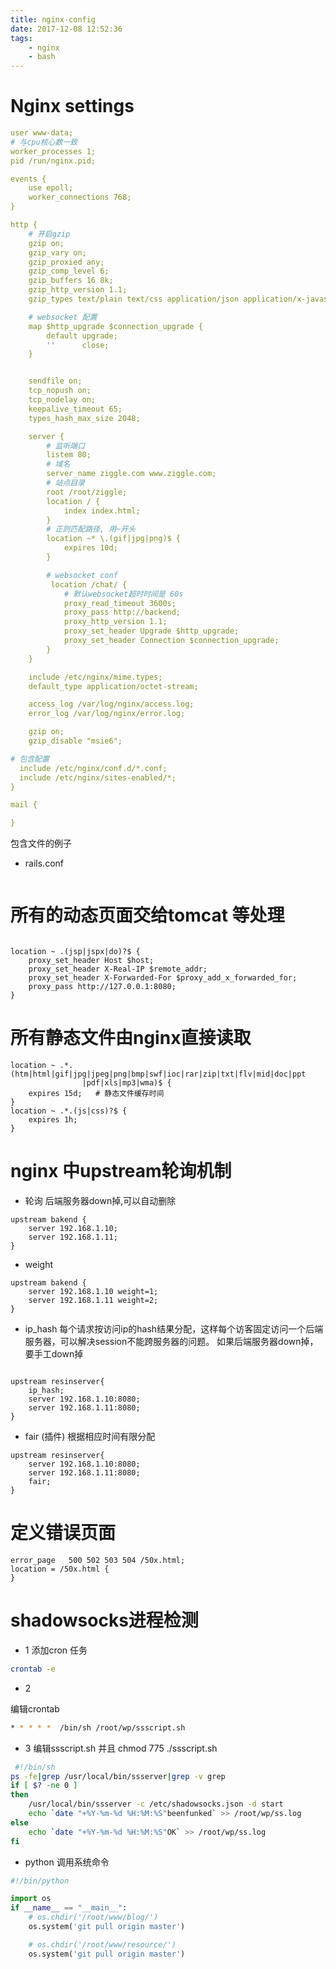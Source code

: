```yaml
---
title: nginx-config
date: 2017-12-08 12:52:36
tags: 
    - nginx
    - bash
---
```


# Nginx settings

```yml
user www-data;
# 与cpu核心数一致
worker_processes 1;
pid /run/nginx.pid;

events {
    use epoll;
    worker_connections 768;
}

http {
    # 开启gzip
    gzip on;
    gzip_vary on;
    gzip_proxied any;
    gzip_comp_level 6;
    gzip_buffers 16 8k;
    gzip_http_version 1.1;
    gzip_types text/plain text/css application/json application/x-javascript text/xml application/xml application/xml+rss text/javascript;

    # websocket 配置
    map $http_upgrade $connection_upgrade {
        default upgrade;
        ''      close;
    }


    sendfile on;
    tcp_nopush on;
    tcp_nodelay on;
    keepalive_timeout 65;
    types_hash_max_size 2048;

    server {
        # 监听端口
        listem 80;
        # 域名
        server_name ziggle.com www.ziggle.com;
        # 站点目录
        root /root/ziggle;
        location / {
            index index.html;
        }
        # 正则匹配路径, 用~开头
        location ~* \.(gif|jpg|png)$ {
            expires 10d;
        }

        # websocket conf 
         location /chat/ {
            # 默认websocket超时时间是 60s
            proxy_read_timeout 3600s;
            proxy_pass http://backend;
            proxy_http_version 1.1;
            proxy_set_header Upgrade $http_upgrade;
            proxy_set_header Connection $connection_upgrade;
        }
    }

    include /etc/nginx/mime.types;
    default_type application/octet-stream;

    access_log /var/log/nginx/access.log;
    error_log /var/log/nginx/error.log;

    gzip on;
    gzip_disable "msie6";

# 包含配置
  include /etc/nginx/conf.d/*.conf;
  include /etc/nginx/sites-enabled/*;
}

mail {

}

```

<!-- more -->

包含文件的例子

- rails.conf

```yml


```
# 所有的动态页面交给tomcat 等处理
```nil

location ~ .(jsp|jspx|do)?$ {  
    proxy_set_header Host $host;  
    proxy_set_header X-Real-IP $remote_addr;  
    proxy_set_header X-Forwarded-For $proxy_add_x_forwarded_for;  
    proxy_pass http://127.0.0.1:8080;  
}  
```
# 所有静态文件由nginx直接读取
```nil
location ~ .*.(htm|html|gif|jpg|jpeg|png|bmp|swf|ioc|rar|zip|txt|flv|mid|doc|ppt  
                |pdf|xls|mp3|wma)$ {   
    expires 15d;   # 静态文件缓存时间 
}  
location ~ .*.(js|css)?$ {   
    expires 1h;   
}  
```

# nginx 中upstream轮询机制
- 轮询 后端服务器down掉,可以自动删除
```
upstream bakend {  
    server 192.168.1.10;  
    server 192.168.1.11;  
}  
```
- weight 
```
upstream bakend {  
    server 192.168.1.10 weight=1;  
    server 192.168.1.11 weight=2;  
}  
```
- ip_hash 每个请求按访问ip的hash结果分配，这样每个访客固定访问一个后端服务器，可以解决session不能跨服务器的问题。 
如果后端服务器down掉，要手工down掉
```

upstream resinserver{  
    ip_hash;  
    server 192.168.1.10:8080;  
    server 192.168.1.11:8080;  
}  
```

- fair (插件) 根据相应时间有限分配
```
upstream resinserver{  
    server 192.168.1.10:8080;  
    server 192.168.1.11:8080;  
    fair;  
}  
```
# 定义错误页面
```
error_page   500 502 503 504 /50x.html;  
location = /50x.html {  
} 
```

# shadowsocks进程检测 

- 1  添加cron 任务

```bash
crontab -e
```

- 2

编辑crontab

```bash
* * * * *  /bin/sh /root/wp/ssscript.sh
```

- 3 编辑ssscript.sh 并且 chmod 775 ./ssscript.sh

```bash
 #!/bin/sh
ps -fe|grep /usr/local/bin/ssserver|grep -v grep
if [ $? -ne 0 ]
then
    /usr/local/bin/ssserver -c /etc/shadowsocks.json -d start
    echo `date "+%Y-%m-%d %H:%M:%S"beenfunked` >> /root/wp/ss.log
else
    echo `date "+%Y-%m-%d %H:%M:%S"OK` >> /root/wp/ss.log
fi
```

- python 调用系统命令

```python
#!/bin/python

import os
if __name__ == "__main__":
    # os.chdir('/root/www/blog/')
    os.system('git pull origin master')

    # os.chdir('/root/www/resource/')
    os.system('git pull origin master')
```